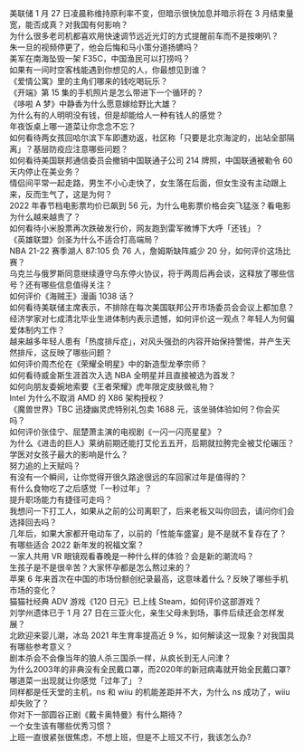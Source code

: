 美联储 1 月 27 日凌晨称维持原利率不变，但暗示很快加息并暗示将在 3 月结束量宽，能否成真？对我国有何影响？  
为什么很多老司机都喜欢用快速调节远近光灯的方式提醒前车而不是按喇叭？  
朱一旦的视频停更了，他会后悔和马小策分道扬镳吗？  
美军在南海坠毁一架 F35C，中国渔民可以打捞吗？  
如果有一间时空客栈能遇到你想见的人，你最想见到谁？  
《爱情公寓》里的主角们哪来的钱吃喝玩乐？  
《开端》第 15 集的手机照片是怎么带进下一个循环的？  
《哆啦 A 梦》中静香为什么愿意嫁给野比大雄？  
为什么有的人明明没有钱，但是却能给人一种有钱人的感觉？  
年夜饭桌上哪一道菜让你念念不忘？  
如何看待两女孩回哈尔滨下车即遭劝返，社区称「只要是北京海淀的，出站全部隔离」？基层防疫应注意哪些问题？  
如何看待美国联邦通信委员会撤销中国联通子公司 214 牌照，中国联通被勒令 60 天内停止在美业务？  
情侣间平常一起走路，男生不小心走快了，女生落在后面，但女生没有主动跟上来，反而生气了，这是为何？  
2022 年春节档电影票均价已飙到 56 元，为什么电影票价格会突飞猛涨？看电影为什么越来越贵了？  
如何看待小米股票再次跌破发行价，网友跑到雷军微博下大呼「还钱」？  
《英雄联盟》剑圣为什么不适合打高端局？  
NBA 21-22 赛季湖人 87:105 负 76 人，詹姆斯缺阵威少 20 分，如何评价这场比赛？  
乌克兰与俄罗斯同意继续遵守乌东停火协议，将于两周后再会谈，这释放了哪些信号？还有哪些信息值得关注？  
如何评价《海贼王》漫画 1038 话？  
如何看待美联储主席表示，不排除在每次美国联邦公开市场委员会会议上都加息？  
经济学家对七成清北毕业生进体制内表示遗憾，如何评价这一观点？年轻人为何偏爱体制内工作？  
越来越多年轻人患有「热度排斥症」，对风头强劲的内容开始保持警惕，并产生天然排斥，这反映了哪些问题？  
如何评价周杰伦在《荣耀全明星》中的新造型龙拳宗师？  
如何看待威金斯生涯首次入选 NBA 全明星并且直接被选为首发？  
如何向朋友委婉地索要《王者荣耀》虎年限定皮肤做礼物？  
Intel 为什么不取消 AMD 的 X86 架构授权？  
《魔兽世界》TBC 迅捷幽灵虎特别礼包卖 1688 元，该坐骑体验如何？你会买吗？  
如何评价张佳宁、屈楚萧主演的电视剧《一闪一闪亮星星》？  
为什么《进击的巨人》莱纳前期还能打艾伦五五开，后期就拉胯完全被艾伦碾压？  
学医对女孩子最大的影响是什么？  
努力追的上天赋吗？  
有没有一个瞬间，让你觉得开很久路途很远的车回家过年是值得的？  
有什么食物吃了之后感觉「一秒过年」？  
提升职场能力有捷径可走吗？  
我想问一下打工人，如果从之前的公司离职了，后来老板又叫你回去，请问你们会选择回去吗？  
几年后，如果大家都开电动车了，以前的「性能车盛宴」是不是就不复存在了？  
有哪些适合 2022 新年发的祝福文案？  
一家人共用 VR 眼镜观看春晚是一种什么样的体验？会是新的潮流吗？  
生孩子是不是很辛苦？大家怀孕都是怎么熬过来的？  
苹果 6 年来首次在中国的市场份额创纪录最高，这意味着什么？反映了哪些手机市场的变化？  
猫猫社经典 ADV 游戏《120 日元》已上线 Steam，如何评价这部游戏？  
刘学州遗体已于 1 月 27 日在三亚火化，亲生父母未到场，事件后续还会怎样发展？  
北欧迎来婴儿潮，冰岛 2021 年生育率提高近 9 %，如何解读这一现象？对我国具有哪些参考意义？  
剧本杀会不会像当年的狼人杀三国杀一样，从疯长到无人问津？  
为什么2003年的非典没有全民戴口罩，而2020年的新冠病毒就开始全民戴口罩?  
哪道菜一出现就让你感觉「过年了」？  
同样都是任天堂的主机，ns 和 wiiu 的机能差距并不大，为什么 ns 成功了，wiiu 却失败了？  
你对下一部圆谷正剧《戴卡奥特曼》有什么期待？  
一个女生该有哪些优秀习惯？  
上班一直很紧张很焦虑，不想上班，但是不上班又不行，我该怎么办?  
